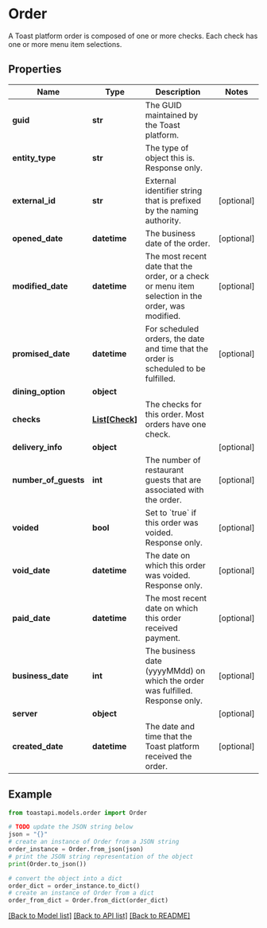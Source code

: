 # Order

A Toast platform order is composed of one or more checks. Each check has  one or more menu item selections. 

## Properties

Name | Type | Description | Notes
------------ | ------------- | ------------- | -------------
**guid** | **str** | The GUID maintained by the Toast platform. | 
**entity_type** | **str** | The type of object this is. Response only. | 
**external_id** | **str** | External identifier string that is prefixed by the naming authority. | [optional] 
**opened_date** | **datetime** | The business date of the order.  | [optional] 
**modified_date** | **datetime** | The most recent date that the order, or a check or menu item selection in the order, was modified. | [optional] 
**promised_date** | **datetime** | For scheduled orders, the date and time that the order is scheduled to be fulfilled.  | [optional] 
**dining_option** | **object** |  | 
**checks** | [**List[Check]**](Check.md) | The checks for this order. Most orders have one check.  | 
**delivery_info** | **object** |  | [optional] 
**number_of_guests** | **int** | The number of restaurant guests that are associated with the order.  | [optional] 
**voided** | **bool** | Set to &#x60;true&#x60; if this order was voided. Response only. | [optional] 
**void_date** | **datetime** | The date on which this order was voided. Response only. | [optional] 
**paid_date** | **datetime** | The most recent date on which this order received payment. | [optional] 
**business_date** | **int** | The business date (yyyyMMdd) on which the order was fulfilled. Response only. | [optional] 
**server** | **object** |  | [optional] 
**created_date** | **datetime** | The date and time that the Toast platform received the order. | [optional] 

## Example

```python
from toastapi.models.order import Order

# TODO update the JSON string below
json = "{}"
# create an instance of Order from a JSON string
order_instance = Order.from_json(json)
# print the JSON string representation of the object
print(Order.to_json())

# convert the object into a dict
order_dict = order_instance.to_dict()
# create an instance of Order from a dict
order_from_dict = Order.from_dict(order_dict)
```
[[Back to Model list]](../README.md#documentation-for-models) [[Back to API list]](../README.md#documentation-for-api-endpoints) [[Back to README]](../README.md)


